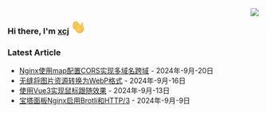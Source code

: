 <img align="right" src="https://github-readme-stats.vercel.app/api/?username=ixcj&show_icons=true&hide_title=true&include_all_commits=true&locale=cn" />

### Hi there, I'm <a href="https://xcj.im" target="_blank">xcj</a> <img src="https://raw.githubusercontent.com/ixcj/ixcj/main/assets/images/wave.gif" width="30px">

### Latest Article
<!-- blog start -->
- [Nginx使用map配置CORS实现多域名跨域](https://blog.xcj.pw/archives/nginxshi-yong-mappei-zhi-corsshi-xian-duo-yu-ming-kua-yu) - 2024年-9月-20日
- [无缝将图片资源转换为WebP格式](https://blog.xcj.pw/archives/wu-feng-jiang-tu-pian-zi-yuan-zhuan-huan-wei-webpge-shi) - 2024年-9月-16日
- [使用Vue3实现鼠标跟随效果](https://blog.xcj.pw/archives/shi-yong-vue3-shi-xian-shu-biao-gen-sui-xiao-guo) - 2024年-9月-13日
- [宝塔面板Nginx启用Brotli和HTTP/3](https://blog.xcj.pw/archives/bao-ta-mian-ban-nginxqi-yong-brotlihe-http-3) - 2024年-9月-9日
<!-- blog end -->
